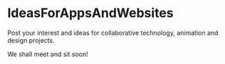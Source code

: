 # IdeasForAppsAndWebsites

Post your interest and ideas for collaborative technology, animation and design projects.

We shall meet and sit soon!

